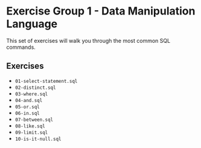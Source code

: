 # Exercise Group 1 - Data Manipulation Language

This set of exercises will walk you through the most common SQL commands.

## Exercises

- `01-select-statement.sql`
- `02-distinct.sql`
- `03-where.sql`
- `04-and.sql`
- `05-or.sql`
- `06-in.sql`
- `07-between.sql`
- `08-like.sql`
- `09-limit.sql`
- `10-is-it-null.sql`